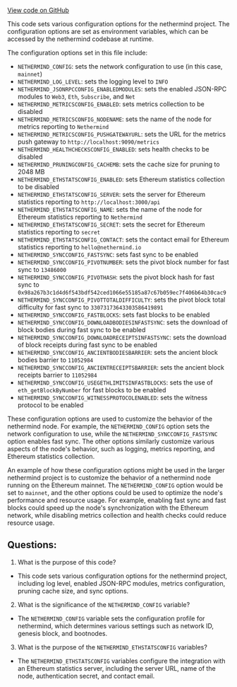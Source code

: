 [View code on GitHub](https://github.com/nethermindeth/nethermind/Nethermind.GitBook/envs/mainnet_env)

This code sets various configuration options for the nethermind project. The configuration options are set as environment variables, which can be accessed by the nethermind codebase at runtime. 

The configuration options set in this file include:
- `NETHERMIND_CONFIG`: sets the network configuration to use (in this case, `mainnet`)
- `NETHERMIND_LOG_LEVEL`: sets the logging level to `INFO`
- `NETHERMIND_JSONRPCCONFIG_ENABLEDMODULES`: sets the enabled JSON-RPC modules to `Web3`, `Eth`, `Subscribe`, and `Net`
- `NETHERMIND_METRICSCONFIG_ENABLED`: sets metrics collection to be disabled
- `NETHERMIND_METRICSCONFIG_NODENAME`: sets the name of the node for metrics reporting to `Nethermind`
- `NETHERMIND_METRICSCONFIG_PUSHGATEWAYURL`: sets the URL for the metrics push gateway to `http://localhost:9090/metrics`
- `NETHERMIND_HEALTHCHECKSCONFIG_ENABLED`: sets health checks to be disabled
- `NETHERMIND_PRUNINGCONFIG_CACHEMB`: sets the cache size for pruning to 2048 MB
- `NETHERMIND_ETHSTATSCONFIG_ENABLED`: sets Ethereum statistics collection to be disabled
- `NETHERMIND_ETHSTATSCONFIG_SERVER`: sets the server for Ethereum statistics reporting to `http://localhost:3000/api`
- `NETHERMIND_ETHSTATSCONFIG_NAME`: sets the name of the node for Ethereum statistics reporting to `Nethermind`
- `NETHERMIND_ETHSTATSCONFIG_SECRET`: sets the secret for Ethereum statistics reporting to `secret`
- `NETHERMIND_ETHSTATSCONFIG_CONTACT`: sets the contact email for Ethereum statistics reporting to `hello@nethermind.io`
- `NETHERMIND_SYNCCONFIG_FASTSYNC`: sets fast sync to be enabled
- `NETHERMIND_SYNCCONFIG_PIVOTNUMBER`: sets the pivot block number for fast sync to `13486000`
- `NETHERMIND_SYNCCONFIG_PIVOTHASH`: sets the pivot block hash for fast sync to `0x98a267b3c1d4d6f543bdf542ced1066e55185a87c67b059ec7f406b64b30cac9`
- `NETHERMIND_SYNCCONFIG_PIVOTTOTALDIFFICULTY`: sets the pivot block total difficulty for fast sync to `33073173643303586419891`
- `NETHERMIND_SYNCCONFIG_FASTBLOCKS`: sets fast blocks to be enabled
- `NETHERMIND_SYNCCONFIG_DOWNLOADBODIESINFASTSYNC`: sets the download of block bodies during fast sync to be enabled
- `NETHERMIND_SYNCCONFIG_DOWNLOADRECEIPTSINFASTSYNC`: sets the download of block receipts during fast sync to be enabled
- `NETHERMIND_SYNCCONFIG_ANCIENTBODIESBARRIER`: sets the ancient block bodies barrier to `11052984`
- `NETHERMIND_SYNCCONFIG_ANCIENTRECEIPTSBARRIER`: sets the ancient block receipts barrier to `11052984`
- `NETHERMIND_SYNCCONFIG_USEGETHLIMITSINFASTBLOCKS`: sets the use of `eth_getBlockByNumber` for fast blocks to be enabled
- `NETHERMIND_SYNCCONFIG_WITNESSPROTOCOLENABLED`: sets the witness protocol to be enabled

These configuration options are used to customize the behavior of the nethermind node. For example, the `NETHERMIND_CONFIG` option sets the network configuration to use, while the `NETHERMIND_SYNCCONFIG_FASTSYNC` option enables fast sync. The other options similarly customize various aspects of the node's behavior, such as logging, metrics reporting, and Ethereum statistics collection.

An example of how these configuration options might be used in the larger nethermind project is to customize the behavior of a nethermind node running on the Ethereum mainnet. The `NETHERMIND_CONFIG` option would be set to `mainnet`, and the other options could be used to optimize the node's performance and resource usage. For example, enabling fast sync and fast blocks could speed up the node's synchronization with the Ethereum network, while disabling metrics collection and health checks could reduce resource usage.
## Questions: 
 1. What is the purpose of this code?
- This code sets various configuration options for the nethermind project, including log level, enabled JSON-RPC modules, metrics configuration, pruning cache size, and sync options.

2. What is the significance of the `NETHERMIND_CONFIG` variable?
- The `NETHERMIND_CONFIG` variable sets the configuration profile for nethermind, which determines various settings such as network ID, genesis block, and bootnodes.

3. What is the purpose of the `NETHERMIND_ETHSTATSCONFIG` variables?
- The `NETHERMIND_ETHSTATSCONFIG` variables configure the integration with an Ethereum statistics server, including the server URL, name of the node, authentication secret, and contact email.